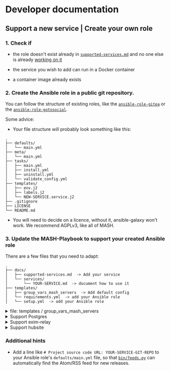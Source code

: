 # Developer documentation

## Support a new service | Create your own role

### 1. Check if

- the role doesn't exist already in [`supported-services.md`](supported-services.md) and no one else is already [working on it](https://github.com/mother-of-all-self-hosting/mash-playbook/pulls)

- the service you wish to add can run in a Docker container

- a container image already exists

### 2. Create the Ansible role in a public git repository.
You can follow the structure of existing roles, like the [`ansible-role-gitea`](https://github.com/mother-of-all-self-hosting/ansible-role-gitea) or the [`ansible-role-gotosocial`](https://github.com/mother-of-all-self-hosting/ansible-role-gotosocial).

Some advice:
 - Your file structure will probably look something like this:

```
.
├── defaults/
│   └── main.yml
├── meta/
│   └── main.yml
├── tasks/
│   ├── main.yml
│   ├── install.yml
│   ├── uninstall.yml
│   └── validate_config.yml
├── templates/
│   ├── env.j2
│   ├── labels.j2
│   └── NEW-SERVICE.service.j2
├── .gitignore
├── LICENSE
└── README.md
```
- You will need to decide on a licence, without it, ansible-galaxy won't work. We recommend AGPLv3, like all of MASH.

### 3. Update the MASH-Playbook to support your created Ansible role

There are a few files that you need to adapt:
```
.
├── docs/
│   ├── supported-services.md  -> Add your service
│   └── services/
│       └── YOUR-SERVICE.md  -> document how to use it
├── templates/
│   ├── group_vars_mash_servers  -> Add default config
│   └── requirements.yml  -> add your Ansible role
│   └── setup.yml  -> add your Ansible role
```
<details>

<summary> file: templates / group_vars_mash_servers </summary>
In this file you wire your role with the rest of the playbook — integrating with the service manager or potentially with other roles.

```yaml
# role-specific:systemd_service_manager
########################################################################
#                                                                      #
# systemd_service_manager                                              #
#                                                                      #
########################################################################

mash_playbook_devture_systemd_service_manager_services_list_auto_itemized:
  [...]
  # role-specific:YOUR-SERVICE
  - |-
    {{ ({'name': (YOUR-SERVICE_identifier + '.service'), 'priority': 2000, 'groups': ['mash', 'YOUR-SERVICE']} if YOUR-SERVICE_enabled else omit) }}
  # /role-specific:YOUR-SERVICE

[...]
########################################################################
#                                                                      #
# /systemd_service_manager                                             #
#                                                                      #
########################################################################
# /role-specific:systemd_service_manager

```
</details>

<details>
<summary>Support Postgres</summary>

```yaml
# role-specific:postgres
########################################################################
#                                                                      #
# postgres                                                             #
#                                                                      #
########################################################################
[...]

mash_playbook_postgres_managed_databases_auto_itemized:
  [...]
  # role-specific:YOUR-SERVICE
  - |-
    {{
      ({
        'name': YOUR-SERVICE_database_name,
        'username': YOUR-SERVICE_database_username,
        'password': YOUR-SERVICE_database_password,
      } if YOUR-SERVICE_enabled else omit)
    }}
  # /role-specific:YOUR-SERVICE

  [...]
########################################################################
#                                                                      #
# /postgres                                                            #
#                                                                      #
########################################################################
# /role-specific:postgres

[...]

# role-specific:YOUR-SERVICE
########################################################################
#                                                                      #
# YOUR-SERVICE                                                         #
#                                                                      #
########################################################################

[...]

# role-specific:postgres
YOUR-SERVICE_database_hostname: "{{ postgres_identifier if postgres_enabled else '' }}"
YOUR-SERVICE_database_port: "{{ '5432' if postgres_enabled else '' }}"
YOUR-SERVICE_database_password: "{{ '%s' | format(mash_playbook_generic_secret_key) | password_hash('sha512', 'db.authentik', rounds=655555) | to_uuid }}"
YOUR-SERVICE_database_username: "{{ authentik_identifier }}"
# /role-specific:postgres

YOUR-SERVICE_container_additional_networks_auto: |
  {{
    ([postgres_identifier ~ '.service'] if postgres_enabled and YOUR-SERVICE_database_hostname == postgres_identifier else [])
  }}

########################################################################
#                                                                      #
# /YOUR-SERVICE                                                        #
#                                                                      #
########################################################################
# /role-specific:YOUR-SERVICE
```
</details><details>
<summary>Support exim-relay</summary>

The [exim-relay](https://github.com/devture/exim-relay) is an easy way to configure for all services a way for outgoing mail.
```yaml
[...]

# role-specific:YOUR-SERVICE
########################################################################
#                                                                      #
# YOUR-SERVICE                                                         #
#                                                                      #
########################################################################

[...]

YOUR-SERVICE_container_additional_networks_auto: |
  {{
	[...]
	+
    ([exim_relay_container_network | default('mash-exim-relay')] if (exim_relay_enabled | default(false) and YOUR-SERVICE_config_mailer_smtp_addr == exim_relay_identifier | default('mash-exim-relay') and YOUR-SERVICE_container_network != exim_relay_container_network) else [])
  }}

# role-specific:exim_relay
YOUR-SERVICE_config_mailer_enabled: "{{ exim_relay_enabled }}"
YOUR-SERVICE_config_mailer_smtp_addr: "{{ exim_relay_identifier if exim_relay_enabled else '' }}"
YOUR-SERVICE_config_mailer_smtp_port: 8025
YOUR-SERVICE_config_mailer_from: "{{ exim_relay_sender_address if exim_relay_enabled else '' }}"
YOUR-SERVICE_config_mailer_protocol: "{{ 'smtp' if exim_relay_enabled else '' }}"
# /role-specific:exim_relay

########################################################################
#                                                                      #
# /YOUR-SERVICE                                                        #
#                                                                      #
########################################################################
# /role-specific:YOUR-SERVICE
```
</details><details>

<summary>Support hubsite</summary>

- Add the logo of your Service to [`ansible-role-hubsite/assets`](https://github.com/mother-of-all-self-hosting/ansible-role-hubsite/tree/main/assets) via a pull request.
- configure the `group_vars_mash_servers` file:

```yaml
[...]
# role-specific:hubsite
########################################################################
#                                                                      #
# hubsite                                                              #
#                                                                      #
########################################################################
[...]

# Services
##########
[...]

# role-specific:YOUR-SERVICE
# YOUR-SERVICE
hubsite_service_YOUR-SERVICE_enabled: "{{ YOUR-SERVICE_enabled }}"
hubsite_service_YOUR-SERVICE_name: Adguard Home
hubsite_service_YOUR-SERVICE_url: "https://{{ YOUR-SERVICE_hostname }}{{ YOUR-SERVICE_path_prefix }}"
hubsite_service_YOUR-SERVICE_logo_location: "{{ role_path }}/assets/YOUR-SERVICE.png"
hubsite_service_YOUR-SERVICE_description: "YOUR-SERVICE Description"
hubsite_service_YOUR-SERVICE_priority: 1000
# /role-specific:YOUR-SERVICE
[...]

mash_playbook_hubsite_service_list_auto_itemized:
  [...]
  # role-specific:YOUR-SERVICE
  - |-
    {{
      ({
        'name': hubsite_service_YOUR-SERVICE_name,
        'url': hubsite_service_YOUR-SERVICE_url,
        'logo_location': hubsite_service_YOUR-SERVICE_logo_location,
        'description': hubsite_service_YOUR-SERVICE_description,
        'priority': hubsite_service_YOUR-SERVICE_priority,
      } if hubsite_service_YOUR-SERVICE_enabled else omit)
    }}
  # /role-specific:YOUR-SERVICE
[...]
```

</details>

### Additional hints

- Add a line like `# Project source code URL: YOUR-SERVICE-GIT-REPO` to your Ansible role's `defaults/main.yml` file, so that [`bin/feeds.py`](/bin/feeds.py) can automatically find the Atom/RSS feed for new releases.
